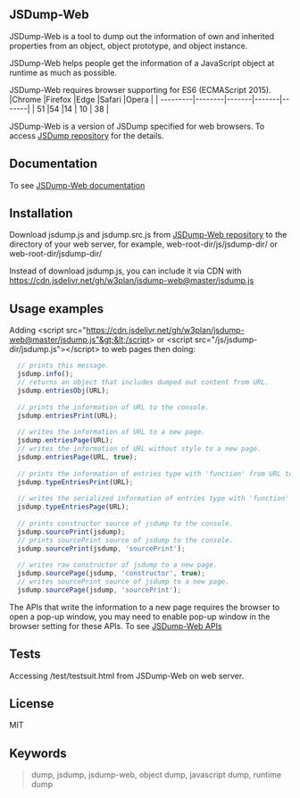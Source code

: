 ## JSDump-Web

JSDump-Web is a tool to dump out the information of own and inherited properties from an object, object prototype, and object instance.

JSDump-Web helps people get the information of a JavaScript object at runtime as much as possible.

JSDump-Web requires browser supporting for ES6 (ECMAScript 2015). 
|Chrome |Firefox |Edge |Safari |Opera |
| ---------|--------|-------|-------|-------|
|  51      |54      |14     | 10    | 38    |

JSDump-Web is a version of JSDump specified for web browsers. To access [JSDump repository](https://github.com/w3plan/jsdump "JSDump") for the details.


## Documentation

To see [JSDump-Web documentation](doc/document.md "JSDump-Web documentation")


## Installation

Download jsdump.js and jsdump.src.js from [JSDump-Web repository](https://github.com/w3plan/jsdump-web "JSDump-Web repository") to the directory of your web server, for example, web-root-dir/js/jsdump-dir/ or web-root-dir/jsdump-dir/

Instead of download jsdump.js, you can include it via CDN with https://cdn.jsdelivr.net/gh/w3plan/jsdump-web@master/jsdump.js


## Usage examples

Adding &lt;script src="https://cdn.jsdelivr.net/gh/w3plan/jsdump-web@master/jsdump.js"&gt;&lt;/script&gt; or &lt;script src="/js/jsdump-dir/jsdump.js"&gt;&lt;/script&gt; to web pages then doing:

```javascript
  // prints this message.
  jsdump.info();
  // returns an object that includes dumped out content from URL.
  jsdump.entriesObj(URL);
  
  // prints the information of URL to the console.
  jsdump.entriesPrint(URL);
  
  // writes the information of URL to a new page.
  jsdump.entriesPage(URL);
  // writes the information of URL without style to a new page.
  jsdump.entriesPage(URL, true);
  
  // prints the information of entries type with 'function' from URL to the console.
  jsdump.typeEntriesPrint(URL);
  
  // writes the serialized information of entries type with 'function' from URL to new page.
  jsdump.typeEntriesPage(URL);
  
  // prints constructor source of jsdump to the console.
  jsdump.sourcePrint(jsdump);
  // prints sourcePrint source of jsdump to the console.
  jsdump.sourcePrint(jsdump, 'sourcePrint');
  
  // writes raw constructor of jsdump to a new page.
  jsdump.sourcePage(jsdump, 'constructor', true);
  // writes sourcePrint source of jsdump to a new page.
  jsdump.sourcePage(jsdump, 'sourcePrint');

```
The APIs that write the information to a new page requires the browser to open a pop-up window, you may need to enable pop-up window in the browser setting for these APIs. 
To see [JSDump-Web APIs](https://github.com/w3plan/jsdump-web/blob/master/doc/document.md#JSDump-Web-APIs "JSDump-Web APIs")


## Tests

Accessing /test/testsuit.html from JSDump-Web on web server.


## License

MIT


## Keywords

> dump, jsdump, jsdump-web, object dump, javascript dump, runtime dump

